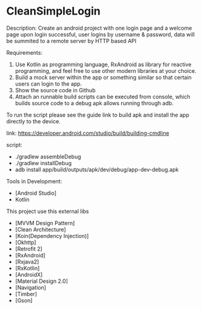 # CleanSimpleLogin

Description: Create an android project with one login page and a welcome page upon login successful, user logins by username & password, data will be summited to a remote server by HTTP based API 

Requirements:  
1. Use Kotlin as programming language, RxAndroid as library for reactive programming, and feel free to use other modern libraries at your choice. 
2. Build a mock server within the app or something similar so that certain users can login to the app. 
3. Show the source code in Github 
4. Attach an runnable build scripts can be executed from console, which builds source code to a debug apk allows running through adb. 

To run the script please see the guide link to build apk and install the app directly to the device.

link: https://developer.android.com/studio/build/building-cmdline

script: 
 - ./gradlew assembleDebug
 - ./gradlew installDebug
 - adb install app/build/outputs/apk/dev/debug/app-dev-debug.apk

Tools in Development:

- [Android Studio]
- Kotlin

This project use this external libs

* [MVVM Design Pattern]
* [Clean Architecture]
* [Koin(Dependency Injection)]
* [Okhttp]
* [Retrofit 2]
* [RxAndroid]
* [Rxjava2]
* [RxKotlin]
* [AndroidX]
* [Material Design 2.0]
* [Navigation]
* [Timber]
* [Gson]
